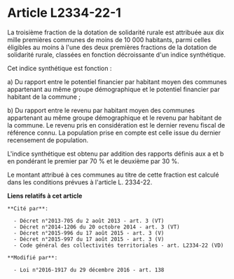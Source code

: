 # Article L2334-22-1

La troisième fraction de la dotation de solidarité rurale est attribuée aux dix mille premières communes de moins de 10 000
habitants, parmi celles éligibles au moins à l'une des deux premières fractions de la dotation de solidarité rurale, classées
en fonction décroissante d'un indice synthétique. 

Cet indice synthétique est fonction :

a) Du rapport entre le potentiel financier par habitant moyen des communes appartenant au même groupe démographique et le
potentiel financier par habitant de la commune ;

b) Du rapport entre le revenu par habitant moyen des communes appartenant au même groupe démographique et le revenu par
habitant de la commune. Le revenu pris en considération est le dernier revenu fiscal de référence connu. La population prise
en compte est celle issue du dernier recensement de population.

L'indice synthétique est obtenu par addition des rapports définis aux a et b en pondérant le premier par 70 % et le deuxième
par 30 %.

Le montant attribué à ces communes au titre de cette fraction est calculé dans les conditions prévues à l'article L. 2334-22.

**Liens relatifs à cet article**

	**Cité par**:

	  - Décret n°2013-705 du 2 août 2013 - art. 3 (VT)
	  - Décret n°2014-1206 du 20 octobre 2014 - art. 3 (VT)
	  - Décret n°2015-996 du 17 août 2015 - art. 3 (V)
	  - Décret n°2015-997 du 17 août 2015 - art. 3 (V)
	  - Code général des collectivités territoriales - art. L2334-22 (VD)

	**Modifié par**:

	  - Loi n°2016-1917 du 29 décembre 2016 - art. 138
